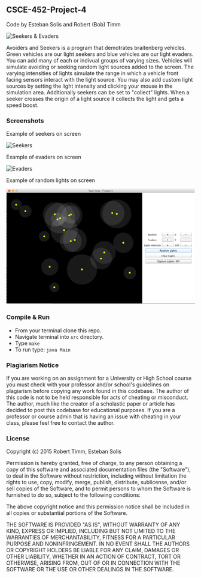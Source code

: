 ## CSCE-452-Project-4

Code by Esteban Solis and Robert (Bob) Timm

![Seekers & Evaders](screenshots/complex.gif)

Avoiders and Seekers is a program that demotrates braitenberg vehicles. Green vehicles are our light seekers and blue vehicles are our light evaders. You can add many of each or indivual groups of varying sizes. Vehicles will simulate avoiding or seeking random light sources added to the screen. The varying intensities of lights simulate the range in which a vehicle front facing sensors interact with the light source. You may also add custom light sources by setting the light intensity and clicking your mouse in the simulation area. Additionally seekers can be set to "collect" lights. When a seeker crosses the origin of a light source it collects the light and gets a speed boost.

### Screenshots

Example of seekers on screen

![Seekers](screenshots/seekers.gif)

Example of evaders on screen

![Evaders](screenshots/evaders.gif)

Example of random lights on screen

![Lights](screenshots/random-lights.png)

### Compile & Run
* From your terminal clone this repo.
* Navigate terminal into `src` directory.
* Type `make`
* To run type: `java Main`

### Plagiarism Notice
If you are working on an assignment for a University or High School course you must check with your professor and/or school's guidelines on plagiarism before copying any work found in this codebase. The author of this code is not to be held responsible for acts of cheating or misconduct. The author, much like the creator of a scholastic paper or article has decided to post this codebase for educational purposes. If you are a professor or course admin that is having an issue with cheating in your class, please feel free to contact the author.

### License
Copyright (c) 2015 Robert Timm, Esteban Solis

Permission is hereby granted, free of charge, to any person obtaining a copy of this software and associated documentation files (the "Software"), to deal in the Software without restriction, including without limitation the rights to use, copy, modify, merge, publish, distribute, sublicense, and/or sell copies of the Software, and to permit persons to whom the Software is furnished to do so, subject to the following conditions:

The above copyright notice and this permission notice shall be included in all copies or substantial portions of the Software.

THE SOFTWARE IS PROVIDED "AS IS", WITHOUT WARRANTY OF ANY KIND, EXPRESS OR IMPLIED, INCLUDING BUT NOT LIMITED TO THE WARRANTIES OF MERCHANTABILITY, FITNESS FOR A PARTICULAR PURPOSE AND NONINFRINGEMENT. IN NO EVENT SHALL THE AUTHORS OR COPYRIGHT HOLDERS BE LIABLE FOR ANY CLAIM, DAMAGES OR OTHER LIABILITY, WHETHER IN AN ACTION OF CONTRACT, TORT OR OTHERWISE, ARISING FROM, OUT OF OR IN CONNECTION WITH THE SOFTWARE OR THE USE OR OTHER DEALINGS IN THE SOFTWARE.

